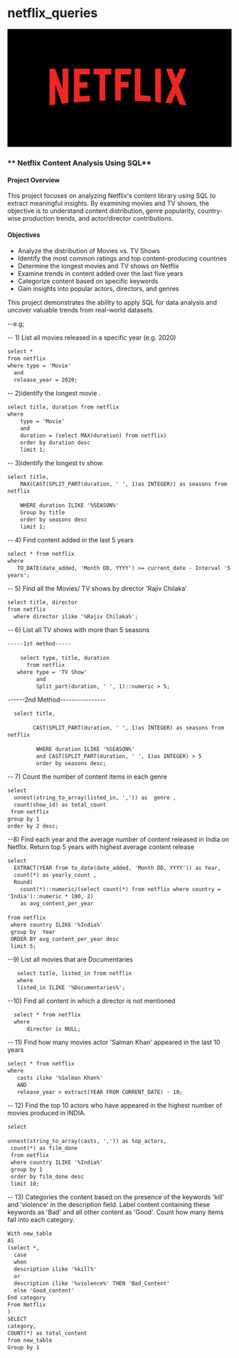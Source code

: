 # netflix_queries

![netflix_pnf](https://github.com/Firdousrahmani/netflix_queries/blob/main/Netflix-Logo.png)


### ** Netflix Content Analysis Using SQL**    

  

#### **Project Overview**  

This project focuses on analyzing Netflix's content library using SQL to extract meaningful insights. By examining movies and TV shows, the objective is to understand content distribution,
genre popularity, country-wise production trends, and actor/director contributions.  

#### **Objectives**  
- Analyze the distribution of Movies vs. TV Shows  
- Identify the most common ratings and top content-producing countries  
- Determine the longest movies and TV shows on Netflix  
- Examine trends in content added over the last five years  
- Categorize content based on specific keywords  
- Gain insights into popular actors, directors, and genres  

This project demonstrates the ability to apply SQL for data analysis and uncover valuable trends from real-world datasets.


--e.g;


 

-- 1) List all movies released in a specific year (e.g. 2020)

    select *
    from netflix
    where type = 'Movie'
      and
      release_year = 2020;


-- 2)identify the longest movie .

    select title, duration from netflix
    where
        type = 'Movie'
        and
        duration = (select MAX(duration) from netflix) 
        order by duration desc
        limit 1;

-- 3)identify the longest  tv  show.
    
	select title,
        MAX(CAST(SPLIT_PART(duration, ' ', 1)as INTEGER)) as seasons from netflix
		
		WHERE duration ILIKE '%SEASON%'  
        Group by title
		order by seasons desc
		limit 1;


-- 4) Find content added in the last 5 years
  
  
    select * from netflix
    where
       TO_DATE(date_added, 'Month DD, YYYY') >= current_date - Interval '5 years';


-- 5) Find all the Movies/ TV shows by director 'Rajiv Chilaka'


    select title, director 
    from netflix
      where director ilike '%Rajiv Chilaka%';


-- 6) List all TV shows with more than 5 seasons

	-----1st method-----
		
        select type, title, duration
          from netflix
       where type = 'TV Show'
             and 
	         Split_part(duration, ' ', 1)::numeric > 5;

------2nd Method----------------

	  select title,
	 
            CAST(SPLIT_PART(duration, ' ', 1)as INTEGER) as seasons from netflix
		
		     WHERE duration ILIKE '%SEASON%'  
             and CAST(SPLIT_PART(duration, ' ', 1)as INTEGER) > 5
		     order by seasons desc;


-- 7) Count the number of content items in each genre 

    select 
      unnest(string_to_array(listed_in, ',')) as  genre ,
      count(show_id) as total_count
     from netflix
    group by 1
    order by 2 desc;


--8) Find each year and the average number of content released in India on Netflix.
 Return top 5 years with highest average content release 

    select 
      EXTRACT(YEAR from to_date(date_added, 'Month DD, YYYY')) as Year,
	  count(*) as yearly_count ,
	  Round(
        count(*)::numeric/(select count(*) from netflix where country = 'India')::numeric * 100, 2)
        as avg_content_per_year
 
    from netflix
     where country ILIKE '%India%'
     group by  Year 
	 ORDER BY avg_content_per_year desc
	 limit 5;
	  


--9) List all movies that are Documentaries

       select title, listed_in from netflix
       where
       listed_in ILIKE '%Documentaries%';


--10) Find all content  in which a  director is not mentioned

      select * from netflix
      where 
          director is NULL;

-- 11) Find how many movies actor 'Salman Khan' appeared in the last 10 years

    select * from netflix
    where 
	   casts ilike '%Salman Khan%'
	   AND 
	   release_year > extract(YEAR FROM CURRENT_DATE) - 10;

	
-- 12) Find the top 10 actors who have appeared in the highest number of movies produced in INDIA.


    select 
  
    unnest(string_to_array(casts, ',')) as top_actors,
     count(*) as film_done
	 from netflix
	 where country ILIKE '%India%'
     group by 1
	 order by film_done desc
	 limit 10;
   

-- 13) Categories the content based on the presence of the keywords 'kill' and 'violence' in the description field.
 Label content containing these keywords as 'Bad' and all other content as 'Good'. Count how many items fall into each category.

    With new_table
    AS
    (select *,
      case
	  when
      description ilike '%kill%' 
      or
	  description ilike '%violence%' THEN 'Bad_Content'
      else 'Good_content'
    End category
    From Netflix 
    )
    SELECT 
    category,
	COUNT(*) as total_content
    from new_table
    Group by 1
